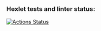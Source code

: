 ### Hexlet tests and linter status:
[![Actions Status](https://github.com/rizhik356/qa-engineer-project-84/actions/workflows/hexlet-check.yml/badge.svg)](https://github.com/rizhik356/qa-engineer-project-84/actions)